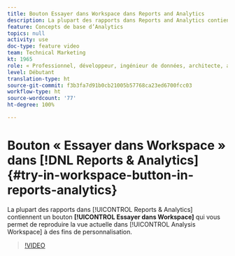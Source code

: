 ```yaml
---
title: Bouton Essayer dans Workspace dans Reports and Analytics
description: La plupart des rapports dans Reports and Analytics contiennent un bouton Essayer dans Workspace qui vous permet de reproduire la vue actuelle dans Analysis Workspace à des fins de personnalisation.
feature: Concepts de base d’Analytics
topics: null
activity: use
doc-type: feature video
team: Technical Marketing
kt: 1965
role: « Professionnel, développeur, ingénieur de données, architecte, architecte de données, administrateur, responsable »
level: Débutant
translation-type: ht
source-git-commit: f3b3fa7d91b0cb21005b57768ca23ed6700fcc03
workflow-type: ht
source-wordcount: '77'
ht-degree: 100%

---
```



# Bouton « Essayer dans Workspace » dans [!DNL Reports & Analytics] {#try-in-workspace-button-in-reports-analytics}

La plupart des rapports dans [!UICONTROL Reports &amp; Analytics] contiennent un bouton **[!UICONTROL Essayer dans Workspace]** qui vous permet de reproduire la vue actuelle dans [!UICONTROL Analysis Workspace] à des fins de personnalisation.

>[!VIDEO](https://video.tv.adobe.com/v/23959/?quality=12)
